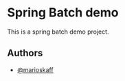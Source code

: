 # Spring Batch demo

This is a spring batch demo project.


## Authors

- [@marioskaff](https://github.com/marioskaff)

